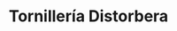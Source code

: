 ---
title: "Tornillería Distorbera"
url: /caracas/tornilleria-distorbera-av-francisco-de-miranda/
shop: hardware
---